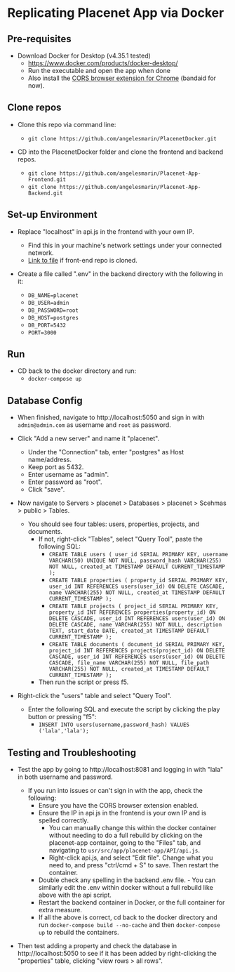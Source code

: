 # Replicating Placenet App via Docker

## Pre-requisites

- Download Docker for Desktop (v4.35.1 tested)
    - https://www.docker.com/products/docker-desktop/ 
    - Run the executable and open the app when done
    - Also install the [CORS browser extension for Chrome](https://chromewebstore.google.com/detail/cross-domain-cors/mjhpgnbimicffchbodmgfnemoghjakai) (bandaid for now).
 
## Clone repos

- Clone this repo via command line:
    - `git clone https://github.com/angelesmarin/PlacenetDocker.git`

- CD into the PlacenetDocker folder and clone the frontend and backend repos.
    - `git clone https://github.com/angelesmarin/Placenet-App-Frontend.git`
    - `git clone https://github.com/angelesmarin/Placenet-App-Backend.git`

## Set-up Environment

- Replace "localhost" in api.js in the frontend with your own IP.
    - Find this in your machine's network settings under your connected network.
    - [Link to file](Placenet-App-Frontend\API\api.js) if front-end repo is cloned.

- Create a file called ".env" in the backend directory with the following in it:
    - `DB_NAME=placenet`
    - `DB_USER=admin`
    - `DB_PASSWORD=root`
    - `DB_HOST=postgres`
    - `DB_PORT=5432`
    - `PORT=3000`

## Run 

- CD back to the docker directory and run:
    - `docker-compose up`

## Database Config

- When finished, navigate to http://localhost:5050 and sign in with `admin@admin.com` as username and `root` as password.

- Click "Add a new server" and name it "placenet".
    - Under the "Connection" tab, enter "postgres" as Host name/address.
    - Keep port as 5432.
    - Enter username as "admin".
    - Enter password as "root".
    - Click "save".

- Now navigate to Servers > placenet > Databases > placenet > Scehmas > public > Tables.
    - You should see four tables: users, properties, projects, and documents.
        - If not, right-click "Tables", select "Query Tool", paste the following SQL:
            - `CREATE TABLE users ( user_id SERIAL PRIMARY KEY, username VARCHAR(50) UNIQUE NOT NULL, password_hash VARCHAR(255) NOT NULL, created_at TIMESTAMP DEFAULT CURRENT_TIMESTAMP );`
            - `CREATE TABLE properties ( property_id SERIAL PRIMARY KEY, user_id INT REFERENCES users(user_id) ON DELETE CASCADE, name VARCHAR(255) NOT NULL, created_at TIMESTAMP DEFAULT CURRENT_TIMESTAMP );`
            - `CREATE TABLE projects ( project_id SERIAL PRIMARY KEY, property_id INT REFERENCES properties(property_id) ON DELETE CASCADE, user_id INT REFERENCES users(user_id) ON DELETE CASCADE, name VARCHAR(255) NOT NULL, description TEXT, start_date DATE, created_at TIMESTAMP DEFAULT CURRENT_TIMESTAMP );`
            - `CREATE TABLE documents ( document_id SERIAL PRIMARY KEY, project_id INT REFERENCES projects(project_id) ON DELETE CASCADE, user_id INT REFERENCES users(user_id) ON DELETE CASCADE, file_name VARCHAR(255) NOT NULL, file_path VARCHAR(255) NOT NULL, created_at TIMESTAMP DEFAULT CURRENT_TIMESTAMP );`
        - Then run the script or press f5.

- Right-click the "users" table and select "Query Tool".
    - Enter the following SQL and execute the script by clicking the play button or pressing "f5":
        - `INSERT INTO users(username,password_hash) VALUES ('lala','lala');`

## Testing and Troubleshooting

- Test the app by going to http://localhost:8081 and logging in with "lala" in both username and password.
    - If you run into issues or can't sign in with the app, check the following:
        - Ensure you have the CORS browser extension enabled.
        - Ensure the IP in api.js in the frontend is your own IP and is spelled correctly.
             - You can manually change this within the docker container without needing to do a full rebuild by clicking on the placenet-app container, going to the "Files" tab, and navigating to `usr/src/app/placenet-app/API/api.js`.
             - Right-click api.js, and select "Edit file". Change what you need to, and press "ctrl/cmd + S" to save. Then restart the container.
        - Double check any spelling in the backend .env file.
              - You can similarly edit the .env within docker without a full rebuild like above with the api script.
        - Restart the backend container in Docker, or the full container for extra measure.
        - If all the above is correct, cd back to the docker directory and run `docker-compose build --no-cache` and then `docker-compose up` to rebuild the containers.

- Then test adding a property and check the database in http://localhost:5050 to see if it has been added by right-clicking the "properties" table, clicking "view rows > all rows".
